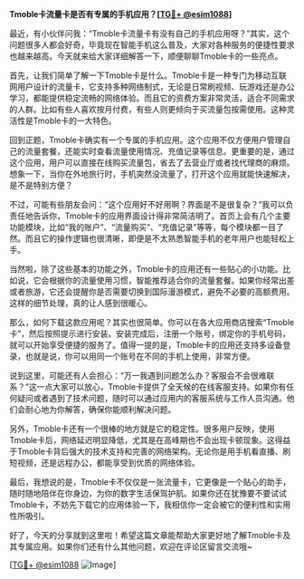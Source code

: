 **Tmoble卡流量卡是否有专属的手机应用？[[TG💪+ @esim1088](https://t.me/s/esim1088)]**

最近，有小伙伴问我：“Tmoble卡流量卡有没有自己的手机应用呀？”其实，这个问题很多人都会好奇，毕竟现在智能手机这么普及，大家对各种服务的便捷性要求也越来越高。今天就来给大家详细解答一下，顺便聊聊Tmoble卡的一些亮点。

首先，让我们简单了解一下Tmoble卡是什么。Tmoble卡是一种专门为移动互联网用户设计的流量卡，它支持多种网络制式，无论是日常刷视频、玩游戏还是办公学习，都能提供稳定流畅的网络体验。而且它的资费方案非常灵活，适合不同需求的人群。比如有些人喜欢按月付费，有些人则更倾向于买流量包按需使用。这种灵活性是Tmoble卡的一大特色。

回到正题，Tmoble卡确实有一个专属的手机应用。这个应用不仅方便用户管理自己的流量套餐，还能实时查看流量使用情况、充值记录等信息。更重要的是，通过这个应用，用户可以直接在线购买流量包，省去了去营业厅或者找代理商的麻烦。想象一下，当你在外地旅行时，手机突然没流量了，打开这个应用就能快速解决，是不是特别方便？

不过，可能有些朋友会问：“这个应用好不好用啊？界面是不是很复杂？”我可以负责任地告诉你，Tmoble卡的应用界面设计得非常简洁明了。首页上会有几个主要功能模块，比如“我的账户”、“流量购买”、“充值记录”等等，每个模块都一目了然。而且它的操作逻辑也很清晰，即便是不太熟悉智能手机的老年用户也能轻松上手。

当然啦，除了这些基本的功能之外，Tmoble卡的应用还有一些贴心的小功能。比如说，它会根据你的流量使用习惯，智能推荐适合你的流量套餐。如果你经常出差或者旅游，它还会提醒你是否需要切换到国际漫游模式，避免不必要的高额费用。这样的细节处理，真的让人感到很暖心。

那么，如何下载这款应用呢？其实也很简单。你可以在各大应用商店搜索“Tmoble卡”，然后按照提示进行安装。安装完成后，注册一个账号，绑定你的手机号码，就可以开始享受便捷的服务了。值得一提的是，Tmoble卡的应用还支持多设备登录，也就是说，你可以用同一个账号在不同的手机上使用，非常方便。

说到这里，可能还有人会担心：“万一我遇到问题怎么办？客服会不会很难联系？”这一点大家可以放心，Tmoble卡提供了全天候的在线客服支持。如果你有任何疑问或者遇到了技术问题，随时可以通过应用内的客服系统与工作人员沟通。他们会耐心地为你解答，确保你能顺利解决问题。

另外，Tmoble卡还有一个很棒的地方就是它的稳定性。很多用户反映，使用Tmoble卡后，网络延迟明显降低，尤其是在高峰期也不会出现卡顿现象。这得益于Tmoble卡背后强大的技术支持和完善的网络架构。无论你是用手机看直播、刷短视频，还是远程办公，都能享受到优质的网络体验。

最后，我想说的是，Tmoble卡不仅仅是一张流量卡，它更像是一个贴心的助手，随时随地陪伴在你身边，为你的数字生活保驾护航。如果你还在犹豫要不要试试Tmoble卡，不妨先下载它的应用体验一下，我相信你一定会被它的便利性和实用性所吸引。

好了，今天的分享就到这里啦！希望这篇文章能帮助大家更好地了解Tmoble卡及其专属应用。如果你们还有什么其他问题，欢迎在评论区留言交流哦~ 

[[TG💪+ @esim1088](https://t.me/s/esim1088) ![Image](https://i.postimg.cc/4NQfJmqS/Snipaste-2025-05-13-00-14-12.png)]